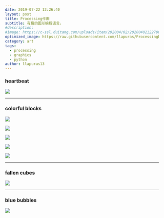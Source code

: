 ```yaml
---
date: 2019-07-22 12:26:40
layout: post
title: Processing作画
subtitle: 有趣的图形编程语言。
#description: 
#image: https://c-ssl.duitang.com/uploads/item/202004/02/20200402122700_elsZt.thumb.600_0.jpeg
optimized_image: https://raw.githubusercontent.com/llapuras/ProcessingDraw/master/heartbeat/heartbeat.gif
category: art
tags:
  - processing
  - graphics
  - python
author: llapuras13
---
```


### heartbeat

![](https://raw.githubusercontent.com/llapuras/ProcessingDraw/master/heartbeat/heartbeat.gif)

<hr>

### colorful blocks

![](https://raw.githubusercontent.com/llapuras/ProcessingDraw/master/blocks/1.png)

![](https://raw.githubusercontent.com/llapuras/ProcessingDraw/master/blocks/2.png)

![](https://raw.githubusercontent.com/llapuras/ProcessingDraw/master/blocks/3.png)

![](https://raw.githubusercontent.com/llapuras/ProcessingDraw/master/blocks/4.png)

![](https://raw.githubusercontent.com/llapuras/ProcessingDraw/master/blocks/5.png)

<hr>

### fallen cubes

![](https://raw.githubusercontent.com/llapuras/ProcessingDraw/master/generativeArt/block003/block003.gif)

<hr>

### blue bubbles

![](https://github.com/llapuras/ProcessingDraw/blob/master/generativeArt/block002/block002.gif?raw=true)